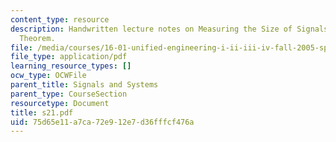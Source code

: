 ```yaml
---
content_type: resource
description: Handwritten lecture notes on Measuring the Size of Signals, Parseval's
  Theorem.
file: /media/courses/16-01-unified-engineering-i-ii-iii-iv-fall-2005-spring-2006/75d65e11a7ca72e912e7d36fffcf476a_s21.pdf
file_type: application/pdf
learning_resource_types: []
ocw_type: OCWFile
parent_title: Signals and Systems
parent_type: CourseSection
resourcetype: Document
title: s21.pdf
uid: 75d65e11-a7ca-72e9-12e7-d36fffcf476a
---
```

